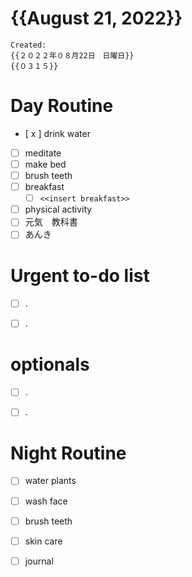 # {{August 21, 2022}}
	Created: 
	{{２０２２年０８月22日　日曜日}} 
	{{０３１５}}


# Day Routine
- [ x ] drink water 
- [ ] meditate
- [ ] make bed
- [ ] brush teeth 
- [ ] breakfast
	- [ ] ```<<insert breakfast>>```
- [ ] physical activity
- [ ] 元気　教科書
- [ ] あんき

# Urgent to-do list
- [ ] .
- [ ] .




# optionals
- [ ] .
- [ ] .
	 

# Night Routine
- [ ] water plants 
- [ ] wash face
- [ ] brush teeth
- [ ] skin care
- [ ] journal

